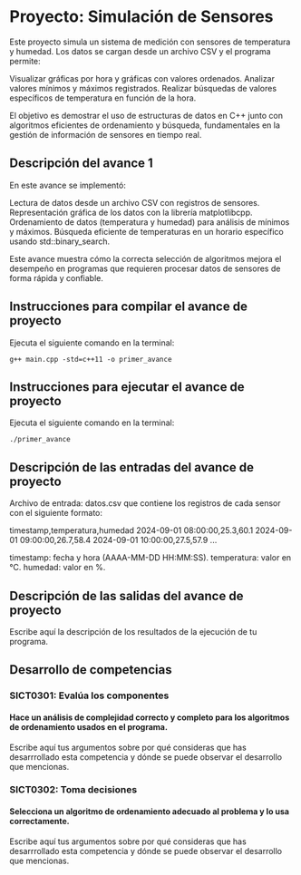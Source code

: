 # Proyecto: Simulación de Sensores
Este proyecto simula un sistema de medición con sensores de temperatura y humedad. Los datos se cargan desde un archivo CSV y el programa permite:

Visualizar gráficas por hora y gráficas con valores ordenados.
Analizar valores mínimos y máximos registrados.
Realizar búsquedas de valores específicos de temperatura en función de la hora.

El objetivo es demostrar el uso de estructuras de datos en C++ junto con algoritmos eficientes de ordenamiento y búsqueda, fundamentales en la gestión de información de sensores en tiempo real.

## Descripción del avance 1
En este avance se implementó:

Lectura de datos desde un archivo CSV con registros de sensores.
Representación gráfica de los datos con la librería matplotlibcpp.
Ordenamiento de datos (temperatura y humedad) para análisis de mínimos y máximos.
Búsqueda eficiente de temperaturas en un horario específico usando std::binary_search.

Este avance muestra cómo la correcta selección de algoritmos mejora el desempeño en programas que requieren procesar datos de sensores de forma rápida y confiable.

## Instrucciones para compilar el avance de proyecto
Ejecuta el siguiente comando en la terminal:

`g++ main.cpp -std=c++11 -o primer_avance` 

## Instrucciones para ejecutar el avance de proyecto
Ejecuta el siguiente comando en la terminal:

`./primer_avance` 

## Descripción de las entradas del avance de proyecto
Archivo de entrada: datos.csv que contiene los registros de cada sensor con el siguiente formato:

timestamp,temperatura,humedad
2024-09-01 08:00:00,25.3,60.1
2024-09-01 09:00:00,26.7,58.4
2024-09-01 10:00:00,27.5,57.9
...

timestamp: fecha y hora (AAAA-MM-DD HH:MM:SS).
temperatura: valor en °C.
humedad: valor en %.

## Descripción de las salidas del avance de proyecto
Escribe aquí la descripción de los resultados de la ejecución de tu programa.

## Desarrollo de competencias

### SICT0301: Evalúa los componentes
#### Hace un análisis de complejidad correcto y completo para los algoritmos de ordenamiento usados en el programa.
Escribe aquí tus argumentos sobre por qué consideras que has desarrrollado esta competencia y dónde se puede observar el desarrollo que mencionas.

### SICT0302: Toma decisiones
#### Selecciona un algoritmo de ordenamiento adecuado al problema y lo usa correctamente.
Escribe aquí tus argumentos sobre por qué consideras que has desarrrollado esta competencia y dónde se puede observar el desarrollo que mencionas.